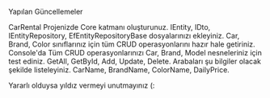 Yapılan Güncellemeler

CarRental Projenizde Core katmanı oluşturunuz.
IEntity, IDto, IEntityRepository, EfEntityRepositoryBase dosyalarınızı ekleyiniz.
Car, Brand, Color sınıflarınız için tüm CRUD operasyonlarını hazır hale getiriniz.
Console'da Tüm CRUD operasyonlarınızı Car, Brand, Model nesneleriniz için test ediniz. GetAll, GetById, Add, Update, Delete.
Arabaları şu bilgiler olacak şekilde listeleyiniz. CarName, BrandName, ColorName, DailyPrice. 

Yararlı olduysa yıldız vermeyi unutmayınız (:
